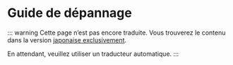 # Guide de dépannage
::: warning
Cette page n’est pas encore traduite. Vous trouverez le contenu dans la version [japonaise exclusivement](/docs/admin/troubleshooting.html).

En attendant, veuillez utiliser un traducteur automatique.
:::
